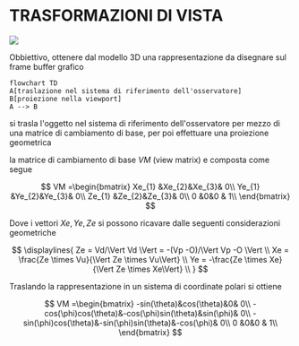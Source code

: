 # TRASFORMAZIONI DI VISTA

![](Pasted%20image%2020240305180647.png)

Obbiettivo, ottenere dal modello 3D una rappresentazione da disegnare sul frame buffer grafico

```mermaid
flowchart TD
A[traslazione nel sistema di riferimento dell'osservatore]
B[proiezione nella viewport]
A --> B
```

si trasla l'oggetto nel sistema di riferimento dell'osservatore per mezzo di una matrice di cambiamento di base, per poi effettuare una proiezione geometrica 

la matrice di cambiamento di base $VM$ (view matrix) e composta come segue

$$
VM =\begin{bmatrix}
Xe_{1} &Xe_{2}&Xe_{3}& 0\\
Ye_{1} &Ye_{2}&Ye_{3}& 0\\
Ze_{1} &Ze_{2}&Ze_{3}& 0\\
0 &0&0 & 1\\
\end{bmatrix}
$$

Dove i vettori $Xe,Ye,Ze$ si possono ricavare dalle seguenti considerazioni geometriche

$$
\displaylines{
Ze = Vd/\Vert Vd \Vert = -(Vp -O)/\Vert Vp -O \Vert \\
Xe = \frac{Ze \times Vu}{\Vert Ze \times Vu\Vert} \\
Ye = -\frac{Ze \times Xe}{\Vert Ze \times Xe\Vert} \\
}
$$

Traslando la rappresentazione in un sistema di coordinate polari si ottiene


$$
VM =\begin{bmatrix}
-sin(\theta)&cos(\theta)&0& 0\\
-cos(\phi)cos(\theta)&-cos(\phi)sin(\theta)&sin(\phi)& 0\\
-sin(\phi)cos(\theta)&-sin(\phi)sin(\theta)&-cos(\phi)& 0\\
0 &0&0 & 1\\
\end{bmatrix}
$$